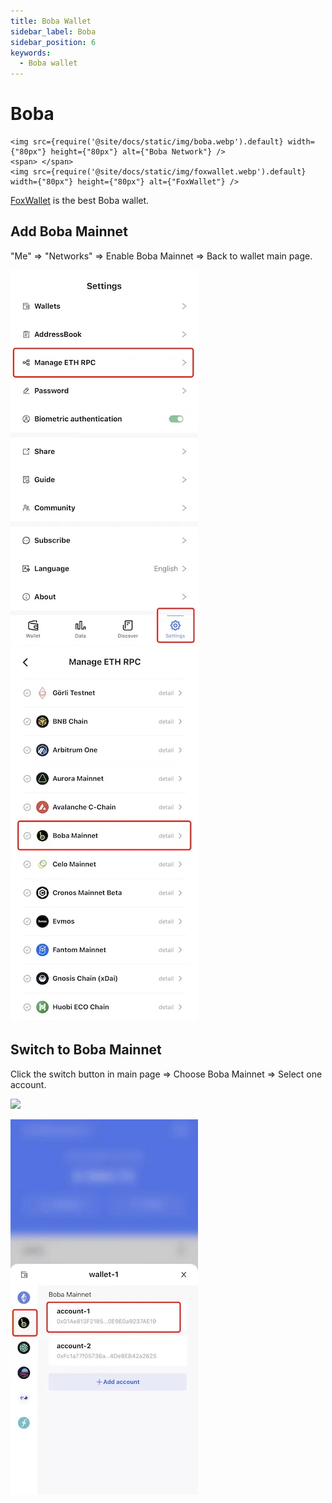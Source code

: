 ```yaml
---
title: Boba Wallet
sidebar_label: Boba
sidebar_position: 6
keywords:
  - Boba wallet
---
```


# Boba
```mdx-code-block
<img src={require('@site/docs/static/img/boba.webp').default} width={"80px"} height={"80px"} alt={"Boba Network"} />
<span> </span>
<img src={require('@site/docs/static/img/foxwallet.webp').default} width={"80px"} height={"80px"} alt={"FoxWallet"} />
```
[FoxWallet](https://foxwallet.com) is the best Boba wallet.

## Add Boba Mainnet

"Me" => "Networks" => Enable Boba Mainnet => Back to wallet main page.

![](../img/manage-eth-rpc.webp)![](../img/add-boba.webp)

## Switch to Boba Mainnet

Click the switch button in main page => Choose Boba Mainnet => Select one
account.

<img src="/img/docs/switch-entrance.webp" width="320" />

![](../img/switch-boba.webp)